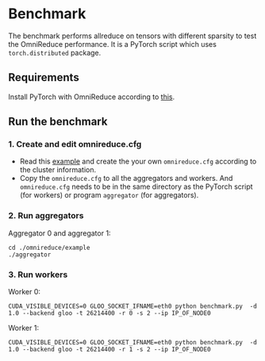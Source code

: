 # Benchmark
The benchmark performs allreduce on tensors with different sparsity to test the OmniReduce performance. It is a PyTorch script which uses `torch.distributed` package.

## Requirements
Install PyTorch with OmniReduce according to [this](https://github.com/Phlix1/omnireduce/tree/master/frameworks_integration/pytorch_patch).

## Run the benchmark
### 1. Create and edit omnireduce.cfg
- Read this [example](https://github.com/Phlix1/omnireduce/tree/master/example) and create the your own `omnireduce.cfg` according to the cluster information.
- Copy the `omnireduce.cfg` to all the aggregators and workers. And `omnireduce.cfg` needs to be in the same directory as the PyTorch script (for workers) or program `aggregator` (for aggregators).
### 2. Run aggregators
Aggregator 0 and aggregator 1:

    cd ./omnireduce/example
    ./aggregator

### 3. Run workers
Worker 0:

    CUDA_VISIBLE_DEVICES=0 GLOO_SOCKET_IFNAME=eth0 python benchmark.py  -d 1.0 --backend gloo -t 26214400 -r 0 -s 2 --ip IP_OF_NODE0

Worker 1:

    CUDA_VISIBLE_DEVICES=0 GLOO_SOCKET_IFNAME=eth0 python benchmark.py  -d 1.0 --backend gloo -t 26214400 -r 1 -s 2 --ip IP_OF_NODE0
